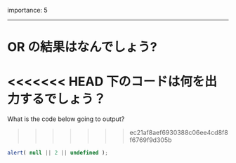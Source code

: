 importance: 5

---

# OR の結果はなんでしょう?

<<<<<<< HEAD
下のコードは何を出力するでしょう？
=======
What is the code below going to output?
>>>>>>> ec21af8aef6930388c06ee4cd8f8f6769f9d305b

```js
alert( null || 2 || undefined );
```
